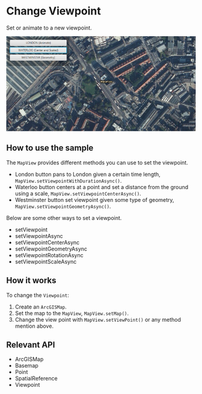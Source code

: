 # Change Viewpoint

Set or animate to a new viewpoint.

![](ChangeViewpoint.png)

## How to use the sample

The `MapView` provides different methods you can use to set the viewpoint.
 - London button pans to London given a certain time length, `MapView.setViewpointWithDurationAsync()`.
 - Waterloo button centers at a point and set a distance from the ground using a scale, `MapView.setViewpointCenterAsync()`.
 - Westminster button set viewpoint given some type of geometry, `MapView.setViewpointGeometryAsync()`.

Below are some other ways to set a viewpoint.
 - setViewpoint
 - setViewpointAsync
 - setViewpointCenterAsync
 - setViewpointGeometryAsync
 - setViewpointRotationAsync
 - setViewpointScaleAsync

## How it works

To change the `Viewpoint`:

 1.  Create an `ArcGISMap`.
 2.  Set the map to the `MapView`, `MapView.setMap()`.
 3.  Change the view point with `MapView.setViewPoint()` or any method mention above.

## Relevant API

 *   ArcGISMap
 *   Basemap
 *   Point
 *   SpatialReference
 *   Viewpoint

